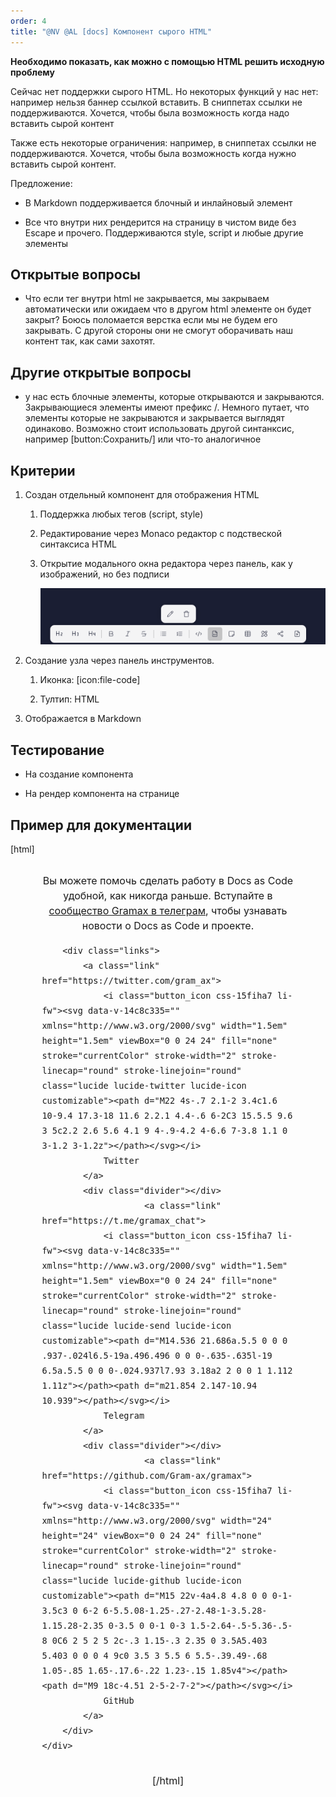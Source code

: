 ```yaml
---
order: 4
title: "@NV @AL [docs] Компонент сырого HTML"
---
```


**Необходимо показать, как можно с помощью HTML решить исходную проблему**

Сейчас нет поддержки сырого HTML. Но некоторых функций у нас нет: например нельзя баннер ссылкой вставить. В сниппетах ссылки не поддерживаются. Хочется, чтобы была возможность когда надо вставить сырой контент

Также есть некоторые ограничения: например, в сниппетах ссылки не поддерживаются. Хочется, чтобы была возможность когда нужно вставить сырой контент.

Предложение:

-  В Markdown поддерживается блочный и инлайновый элемент

-  Все что внутри них рендерится на страницу в чистом виде без Escape и прочего. Поддерживаются style, script и любые другие элементы

## Открытые вопросы

-  Что если тег внутри html не закрывается, мы закрываем автоматически или ожидаем что в другом html элементе он будет закрыт? Боюсь поломается верстка если мы не будем его закрывать. С другой стороны они не смогут оборачивать наш контент так, как сами захотят.

## Другие открытые вопросы

-  у нас есть блочные элементы, которые открываются и закрываются. Закрывающиеся элементы имеют префикс /. Немного путает, что элементы которые не закрываются и закрывается выглядят одинаково. Возможно стоит использовать другой синтанксис, например \[button:Сохранить/\] или что-то аналогичное

## Критерии

1. Создан отдельный компонент для отображения HTML

   1. Поддержка любых тегов (script, style)

   2. Редактирование через Monaco редактор с подствеской синтаксиса HTML

   3. Открытие модального окна редактора через панель, как у изображений, но без подписи

      ![](./kh.png)

2. Создание узла через панель инструментов.

   1. Иконка: [icon:file-code]

   2. Тултип: HTML

3. Отображается в Markdown

## Тестирование

-  На создание компонента

-  На рендер компонента на странице

## Пример для документации

[html]







<style>
    .footerExample {
        font-weight: 400;
        line-height: 1.5;
        font-size: 16px;
        display: flex;
        justify-content: center;
        align-items: center;
        flex-direction: column;
        width: 100%;

        .maxWidth {
            width: 80%;

            p {
                text-align: center;
            }

            .links {
                display: flex;
                justify-content: center;
                align-items: center;
                gap: 1em;

                .link {
                    display: flex;
                    justify-content: center;
                    align-items: center;
                    gap: 0.5em;
                }

                .divider {
                    width: 1px;
                    height: 24px;
                    background: #121315;
                }
            }
        }
    }
</style>

<div class="footerExample">
    <div class="maxWidth">
        <p>
            Вы можете помочь сделать работу в Docs as Code удобной, как никогда раньше. Вступайте в <a href="https://t.me/gramax_chat">сообщество Gramax в телеграм</a>, чтобы узнавать новости о Docs as Code и проекте.
        </p>

        <div class="links">
            <a class="link" href="https://twitter.com/gram_ax">
                <i class="button_icon css-15fiha7 li-fw"><svg data-v-14c8c335="" xmlns="http://www.w3.org/2000/svg" width="1.5em" height="1.5em" viewBox="0 0 24 24" fill="none" stroke="currentColor" stroke-width="2" stroke-linecap="round" stroke-linejoin="round" class="lucide lucide-twitter lucide-icon customizable"><path d="M22 4s-.7 2.1-2 3.4c1.6 10-9.4 17.3-18 11.6 2.2.1 4.4-.6 6-2C3 15.5.5 9.6 3 5c2.2 2.6 5.6 4.1 9 4-.9-4.2 4-6.6 7-3.8 1.1 0 3-1.2 3-1.2z"></path></svg></i>
                Twitter
            </a>
            <div class="divider"></div>
                        <a class="link" href="https://t.me/gramax_chat">
                <i class="button_icon css-15fiha7 li-fw"><svg data-v-14c8c335="" xmlns="http://www.w3.org/2000/svg" width="1.5em" height="1.5em" viewBox="0 0 24 24" fill="none" stroke="currentColor" stroke-width="2" stroke-linecap="round" stroke-linejoin="round" class="lucide lucide-send lucide-icon customizable"><path d="M14.536 21.686a.5.5 0 0 0 .937-.024l6.5-19a.496.496 0 0 0-.635-.635l-19 6.5a.5.5 0 0 0-.024.937l7.93 3.18a2 2 0 0 1 1.112 1.11z"></path><path d="m21.854 2.147-10.94 10.939"></path></svg></i>
                Telegram
            </a>
            <div class="divider"></div>
                        <a class="link" href="https://github.com/Gram-ax/gramax">
                <i class="button_icon css-15fiha7 li-fw"><svg data-v-14c8c335="" xmlns="http://www.w3.org/2000/svg" width="24" height="24" viewBox="0 0 24 24" fill="none" stroke="currentColor" stroke-width="2" stroke-linecap="round" stroke-linejoin="round" class="lucide lucide-github lucide-icon customizable"><path d="M15 22v-4a4.8 4.8 0 0 0-1-3.5c3 0 6-2 6-5.5.08-1.25-.27-2.48-1-3.5.28-1.15.28-2.35 0-3.5 0 0-1 0-3 1.5-2.64-.5-5.36-.5-8 0C6 2 5 2 5 2c-.3 1.15-.3 2.35 0 3.5A5.403 5.403 0 0 0 4 9c0 3.5 3 5.5 6 5.5-.39.49-.68 1.05-.85 1.65-.17.6-.22 1.23-.15 1.85v4"></path><path d="M9 18c-4.51 2-5-2-7-2"></path></svg></i>
                GitHub
            </a>
        </div>
    </div>
</div>










[/html]
